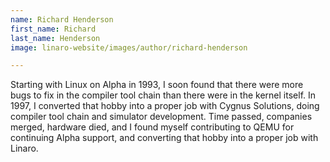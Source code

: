 ```yaml
---
name: Richard Henderson
first_name: Richard
last_name: Henderson
image: linaro-website/images/author/richard-henderson

---
```


Starting with Linux on Alpha in 1993, I soon found that there were more bugs to fix in the compiler tool chain than there were in the kernel itself. In 1997, I converted that hobby into a proper job with Cygnus Solutions, doing compiler tool chain and simulator development. Time passed, companies merged, hardware died, and I found myself contributing to QEMU for continuing Alpha support, and converting that hobby into a proper job with Linaro.
